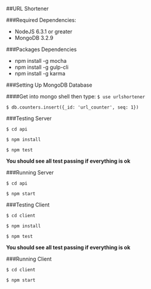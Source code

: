 ##URL Shortener

###Required Dependencies:

- NodeJS 6.3.1 or greater
- MongoDB 3.2.9

###Packages Dependencies
- npm install -g mocha
- npm install -g gulp-cli
- npm install -g karma

###Setting Up MongoDB Database

####Get into mongo shell then type:
`$ use urlshortener`

`$ db.counters.insert({_id: 'url_counter', seq: 1})`


###Testing Server

`$ cd api`

`$ npm install`

`$ npm test`

**You should see all test passing if everything is ok**

###Running Server

`$ cd api`

`$ npm start`

###Testing Client

`$ cd client`

`$ npm install`

`$ npm test`

**You should see all test passing if everything is ok**

###Running Client

`$ cd client`

`$ npm start`
